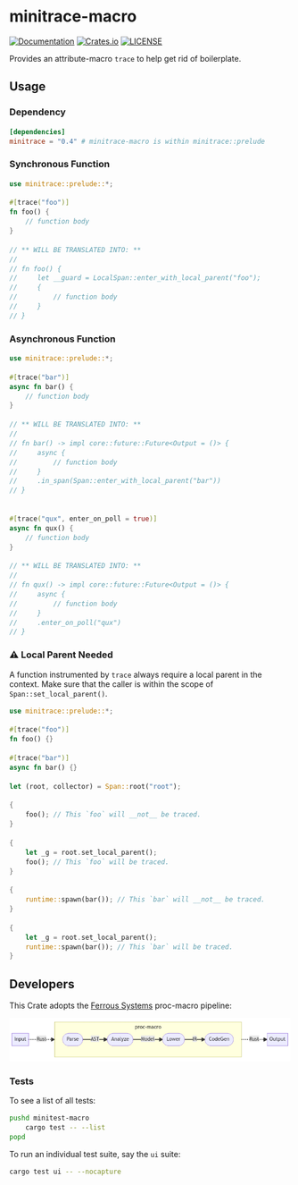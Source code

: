 # minitrace-macro

[![Documentation](https://docs.rs/minitrace-macro/badge.svg)](https://docs.rs/minitrace-macro/)
[![Crates.io](https://img.shields.io/crates/v/minitrace-macro.svg)](https://crates.io/crates/minitrace-macro)
[![LICENSE](https://img.shields.io/github/license/tikv/minitrace-rust.svg)](https://github.com/tikv/minitrace-rust/blob/master/LICENSE)

Provides an attribute-macro `trace` to help get rid of boilerplate.

## Usage

### Dependency

```toml
[dependencies]
minitrace = "0.4" # minitrace-macro is within minitrace::prelude
```

### Synchronous Function

```rust
use minitrace::prelude::*;

#[trace("foo")]
fn foo() {
    // function body
}

// ** WILL BE TRANSLATED INTO: **
//
// fn foo() {
//     let __guard = LocalSpan::enter_with_local_parent("foo");
//     {
//         // function body
//     }
// }
```

### Asynchronous Function

```rust
use minitrace::prelude::*;

#[trace("bar")]
async fn bar() {
    // function body
}

// ** WILL BE TRANSLATED INTO: **
//
// fn bar() -> impl core::future::Future<Output = ()> {
//     async {
//         // function body
//     }
//     .in_span(Span::enter_with_local_parent("bar"))
// }


#[trace("qux", enter_on_poll = true)]
async fn qux() {
    // function body
}

// ** WILL BE TRANSLATED INTO: **
//
// fn qux() -> impl core::future::Future<Output = ()> {
//     async {
//         // function body
//     }
//     .enter_on_poll("qux")
// }
```

### ⚠️ Local Parent Needed

A function instrumented by `trace` always require a local parent in the context. Make sure that the caller is within the scope of `Span::set_local_parent()`.

```rust
use minitrace::prelude::*;

#[trace("foo")]
fn foo() {}

#[trace("bar")]
async fn bar() {}

let (root, collector) = Span::root("root");

{
    foo(); // This `foo` will __not__ be traced.
}

{
    let _g = root.set_local_parent();
    foo(); // This `foo` will be traced.
}

{
    runtime::spawn(bar()); // This `bar` will __not__ be traced.
}

{
    let _g = root.set_local_parent();
    runtime::spawn(bar()); // This `bar` will be traced.
}
```

## Developers

This Crate adopts the [Ferrous Systems](https://ferrous-systems.com/blog/testing-proc-macros/)
proc-macro pipeline:

<!--

```mermaid
flowchart LR;
    subgraph M[proc-macro-attribute]
      direction LR
        P([Parse])--AST->A([Analyze])--Model->L([Lower])--IR->C([CodeGen])
    end
    Input-. Rust .->M-. Rust .->Output;
```

-->

![image info](./img/pipeline.png)

### Tests

To see a list of all tests:

```bash
pushd minitest-macro
    cargo test -- --list
popd
```

To run an individual test suite, say the `ui` suite:

```bash
cargo test ui -- --nocapture
```
